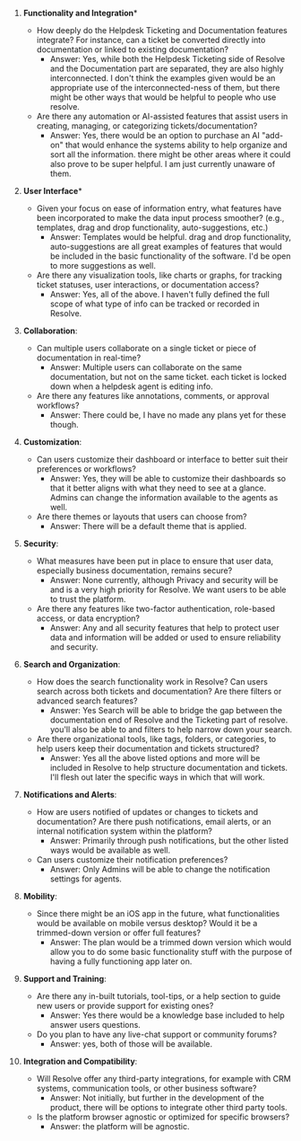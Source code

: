 
1. **Functionality and Integration***
    - How deeply do the Helpdesk Ticketing and Documentation features integrate? For instance, can a ticket be converted directly into documentation or linked to existing documentation?
	    - Answer: Yes, while both the Helpdesk Ticketing side of Resolve and the Documentation part are separated, they are also highly interconnected. I don't think the examples given would be an appropriate use of the interconnected-ness of them, but there might be other ways that would be helpful to people who use resolve. 
    - Are there any automation or AI-assisted features that assist users in creating, managing, or categorizing tickets/documentation?
	    - Answer: Yes, there would be an option to purchase an AI "add-on" that would enhance the systems ability to help organize and sort all the information. there might be other areas where it could also prove to be super helpful. I am just currently unaware of them.

1. **User Interface***
    - Given your focus on ease of information entry, what features have been incorporated to make the data input process smoother? (e.g., templates, drag and drop functionality, auto-suggestions, etc.)
	    - Answer: Templates would be helpful. drag and drop functionality, auto-suggestions are all great examples of features that would be included in the basic functionality of the software. I'd be open to more suggestions as well.
    - Are there any visualization tools, like charts or graphs, for tracking ticket statuses, user interactions, or documentation access?
	    - Answer: Yes, all of the above. I haven't fully defined the full scope of what type of info can be tracked or recorded in Resolve. 

1. **Collaboration**:
    - Can multiple users collaborate on a single ticket or piece of documentation in real-time?
	    - Answer: Multiple users can collaborate on the same documentation, but not on the same ticket. each ticket is locked down when a helpdesk agent is editing info. 
    - Are there any features like annotations, comments, or approval workflows?
	    - Answer: There could be, I have no made any plans yet for these though. 

1. **Customization**:
    - Can users customize their dashboard or interface to better suit their preferences or workflows?
	    - Answer: Yes, they will be able to customize their dashboards so that it better aligns with what they need to see at a glance. Admins can change the information available to the agents as well.
    - Are there themes or layouts that users can choose from?
	    - Answer: There will be a default theme that is applied. 

1. **Security**:
    - What measures have been put in place to ensure that user data, especially business documentation, remains secure?
	    - Answer: None currently, although Privacy and security will be and is a very high priority for Resolve. We want users to be able to trust the platform. 
    - Are there any features like two-factor authentication, role-based access, or data encryption?
	    - Answer: Any and all security features that help to protect user data and information will be added or used to ensure reliability and security. 

1. **Search and Organization**:
    - How does the search functionality work in Resolve? Can users search across both tickets and documentation? Are there filters or advanced search features?
	    - Answer: Yes Search will be able to bridge the gap between the documentation end of Resolve and the Ticketing part of resolve. you'll also be able to and filters to help narrow down your search. 
    - Are there organizational tools, like tags, folders, or categories, to help users keep their documentation and tickets structured?
	    - Answer: Yes all the above listed options and more will be included in Resolve to help structure documentation and tickets. I'll flesh out later the specific ways in which that will work. 

1. **Notifications and Alerts**:
    - How are users notified of updates or changes to tickets and documentation? Are there push notifications, email alerts, or an internal notification system within the platform?
	    - Answer: Primarily through push notifications, but the other listed ways would be available as well. 
    - Can users customize their notification preferences?
	    - Answer: Only Admins will be able to change the notification settings for agents. 

1. **Mobility**:
    - Since there might be an iOS app in the future, what functionalities would be available on mobile versus desktop? Would it be a trimmed-down version or offer full features?
	    - Answer: The plan would be a trimmed down version which would allow you to do some basic functionality stuff with the purpose of having a fully functioning app later on. 

1. **Support and Training**:
    - Are there any in-built tutorials, tool-tips, or a help section to guide new users or provide support for existing ones?
	    - Answer: Yes there would be a knowledge base included to help answer users questions. 
    - Do you plan to have any live-chat support or community forums?
	    - Answer:  yes, both of those will be available. 

1. **Integration and Compatibility**:
    - Will Resolve offer any third-party integrations, for example with CRM systems, communication tools, or other business software?
	    - Answer: Not initially, but further in the development of the product, there will be options to integrate other third party tools.
    - Is the platform browser agnostic or optimized for specific browsers?
	    - Answer: the platform will be agnostic. 